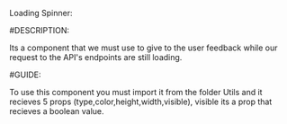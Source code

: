 Loading Spinner: 

#DESCRIPTION: 

Its a component that we must use to give to the user feedback while our request to the API's endpoints are still loading.

#GUIDE:

To use this component you must import it from the folder Utils and it recieves 5 props (type,color,height,width,visible), visible its a prop that recieves a boolean value.

